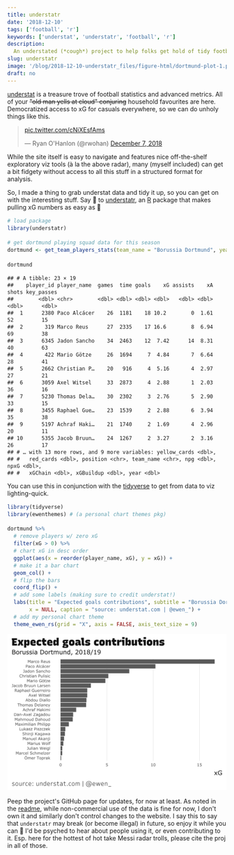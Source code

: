 ```yaml
---
title: understatr
date: '2018-12-10'
tags: ['football', 'r']
keywords: ['understat', 'understatr', 'football', 'r']
description:
  An understated (*cough*) project to help folks get hold of tidy football data.
slug: understatr
image: '/blog/2018-12-10-understatr_files/figure-html/dortmund-plot-1.png'
draft: no
---
```


[understat](https://understat.com/) is a treasure trove of football statistics
and advanced metrics. All of your ~~"old man yells at cloud" conjuring~~
household favourites are here. Democratized access to xG for casuals everywhere,
so we can do unholy things like this.

<blockquote class="twitter-tweet" data-lang="en"><p lang="und" dir="ltr"><a href="https://t.co/cNiXEsfAms">pic.twitter.com/cNiXEsfAms</a></p>&mdash; Ryan O&#39;Hanlon (@rwohan) <a href="https://twitter.com/rwohan/status/1071159056096579585?ref_src=twsrc%5Etfw">December 7, 2018</a></blockquote>
<script async src="https://platform.twitter.com/widgets.js" charset="utf-8"></script>

While the site itself is easy to navigate and features nice off-the-shelf
exploratory viz tools (à la the above radar), many (myself included) can get a
bit fidgety without access to all this stuff in a structured format for
analysis.

So, I made a thing to grab understat data and tidy it up, so you can get on with
the interesting stuff. Say 👋 to
[understatr](https://github.com/ewenme/understatr), an
[R](https://www.r-project.org/) package that makes pulling xG numbers as easy as
🥧

```r
# load package
library(understatr)

# get dortmund playing squad data for this season
dortmund <- get_team_players_stats(team_name = "Borussia Dortmund", year = 2018)

dortmund
```

```
## # A tibble: 23 × 19
##    player_id player_name  games  time goals    xG assists    xA shots key_passes
##        <dbl> <chr>        <dbl> <dbl> <dbl> <dbl>   <dbl> <dbl> <dbl>      <dbl>
##  1      2380 Paco Alcácer    26  1181    18 10.2        0  1.61    52         15
##  2       319 Marco Reus      27  2335    17 16.6        8  6.94    69         38
##  3      6345 Jadon Sancho    34  2463    12  7.42      14  8.31    40         63
##  4       422 Mario Götze     26  1694     7  4.84       7  6.64    28         41
##  5      2662 Christian P…    20   916     4  5.16       4  2.97    27         21
##  6      3059 Axel Witsel     33  2873     4  2.88       1  2.03    36         16
##  7      5230 Thomas Dela…    30  2302     3  2.76       5  2.90    33         15
##  8      3455 Raphael Gue…    23  1539     2  2.88       6  3.94    35         38
##  9      5197 Achraf Haki…    21  1740     2  1.69       4  2.96    20         11
## 10      5355 Jacob Bruun…    24  1267     2  3.27       2  3.16    26         17
## # … with 13 more rows, and 9 more variables: yellow_cards <dbl>,
## #   red_cards <dbl>, position <chr>, team_name <chr>, npg <dbl>, npxG <dbl>,
## #   xGChain <dbl>, xGBuildup <dbl>, year <dbl>
```

You can use this in conjunction with the [tidyverse](https://www.tidyverse.org/)
to get from data to viz lighting-quick.

```r
library(tidyverse)
library(ewenthemes) # (a personal chart themes pkg)

dortmund %>%
  # remove players w/ zero xG
  filter(xG > 0) %>%
  # chart xG in desc order
  ggplot(aes(x = reorder(player_name, xG), y = xG)) +
  # make it a bar chart
  geom_col() +
  # flip the bars
  coord_flip() +
  # add some labels (making sure to credit understat!)
  labs(title = "Expected goals contributions", subtitle = "Borussia Dortmund, 2018/19",
       x = NULL, caption = "source: understat.com | @ewen_") +
  # add my personal chart theme
  theme_ewen_rs(grid = "X", axis = FALSE, axis_text_size = 9)
```

![](index_files/figure-html/dortmund-plot-1.svg)

Peep the project's GitHub page for updates, for now at least. As noted in the
[readme](https://github.com/ewenme/understatr/blob/master/README.md), while
non-commercial use of the data is fine for now, I don't own it and similarly
don't control changes to the website. I say this to say that `understatr` may
break (or become illegal) in future, so enjoy it while you can 🎈 I'd be psyched
to hear about people using it, or even contributing to it. Esp. here for the
hottest of hot take Messi radar trolls, please cite the proj in all of those.

